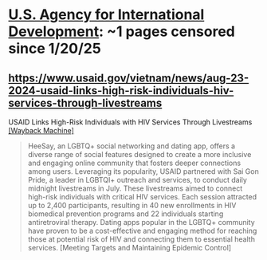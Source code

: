 



# [U.S. Agency for International Development](usaid.gov): ~1 pages censored since 1/20/25

## https://www.usaid.gov/vietnam/news/aug-23-2024-usaid-links-high-risk-individuals-hiv-services-through-livestreams


USAID Links High-Risk Individuals with HIV Services Through Livestreams [[Wayback Machine]](https://web.archive.org/web/20240000000000*/https://www.usaid.gov/vietnam/news/aug-23-2024-usaid-links-high-risk-individuals-hiv-services-through-livestreams)

> HeeSay, an LGBTQ+ social networking and dating app, offers a diverse range of social features designed to create a more inclusive and engaging online community that fosters deeper connections among users. Leveraging its popularity, USAID partnered with Sai Gon Pride, a leader in LGBTQI+ outreach and services, to conduct daily midnight livestreams in July. These livestreams aimed to connect high-risk individuals with critical HIV services. Each session attracted up to 2,400 participants, resulting in 40 new enrollments in HIV biomedical prevention programs and 22 individuals starting antiretroviral therapy. Dating apps popular in the LGBTQ+ community have proven to be a cost-effective and engaging method for reaching those at potential risk of HIV and connecting them to essential health services. [Meeting Targets and Maintaining Epidemic Control]